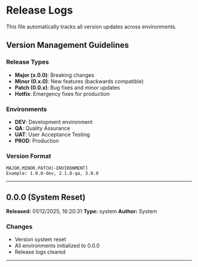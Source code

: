 # Release Logs

This file automatically tracks all version updates across environments.

## Version Management Guidelines

### Release Types
- **Major (x.0.0)**: Breaking changes
- **Minor (0.x.0)**: New features (backwards compatible)
- **Patch (0.0.x)**: Bug fixes and minor updates
- **Hotfix**: Emergency fixes for production

### Environments
- **DEV**: Development environment
- **QA**: Quality Assurance
- **UAT**: User Acceptance Testing
- **PROD**: Production

### Version Format
```
MAJOR.MINOR.PATCH[-ENVIRONMENT]
Example: 1.0.0-dev, 2.1.0-qa, 3.0.0
```

---

## 0.0.0 (System Reset)

**Released:** 01/12/2025, 16:20:31
**Type:** system
**Author:** System

### Changes
- Version system reset
- All environments initialized to 0.0.0
- Release logs cleared

---
